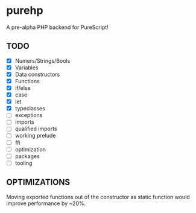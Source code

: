 # purehp

A pre-alpha PHP backend for PureScript!




## TODO

- [x] Numers/Strings/Bools
- [x] Variables
- [x] Data constructors
- [x] Functions
- [x] if/else
- [x] case
- [x] let
- [x] typeclasses
- [ ] exceptions
- [ ] imports
- [ ] qualified imports
- [ ] working prelude
- [ ] ffi
- [ ] optimization
- [ ] packages
- [ ] tooling

## OPTIMIZATIONS

Moving exported functions out of the constructor as static function would improve performance by ~20%.
